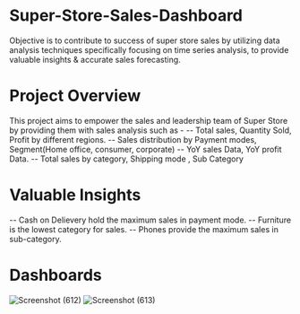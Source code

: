 # Super-Store-Sales-Dashboard
Objective is to contribute to success of super store sales by utilizing data analysis techniques specifically focusing on time series analysis, to provide valuable insights &amp; accurate sales forecasting.
# Project Overview
This project aims to empower the sales and leadership team of Super Store by providing them with sales analysis such as -
-- Total sales, Quantity Sold, Profit by different regions.
-- Sales distribution by Payment modes, Segment(Home office, consumer, corporate)
-- YoY sales Data, YoY profit Data.
-- Total sales by category, Shipping mode , Sub Category
#  Valuable Insights
-- Cash on Delievery hold the maximum sales in payment mode.
-- Furniture is the lowest category for sales.
-- Phones provide the maximum sales in sub-category.
# Dashboards
![Screenshot (612)](https://github.com/diwakar872000/HR-Analytics-Atliq-Hardwares-/assets/118097122/b62de353-689c-4c5a-9db9-5cd24e86c048)
![Screenshot (613)](https://github.com/diwakar872000/HR-Analytics-Atliq-Hardwares-/assets/118097122/aa9ddde1-77d8-4270-aaca-cb30aeae3155)
